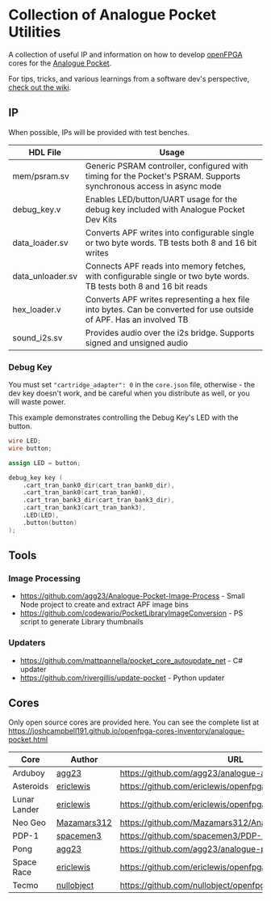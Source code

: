 # Collection of Analogue Pocket Utilities

A collection of useful IP and information on how to develop [openFPGA](https://www.analogue.co/developer/docs/overview) cores for the [Analogue Pocket](https://www.analogue.co/pocket).

For tips, tricks, and various learnings from a software dev's perspective, [check out the wiki](../../wiki).

## IP

When possible, IPs will be provided with test benches.

| HDL File         | Usage                                                                                                               |
|------------------|---------------------------------------------------------------------------------------------------------------------|
| mem/psram.sv     | Generic PSRAM controller, configured with timing for the Pocket's PSRAM. Supports synchronous access in async mode  |
| debug_key.v      | Enables LED/button/UART usage for the debug key included with Analogue Pocket Dev Kits                              |
| data_loader.sv   | Converts APF writes into configurable single or two byte words. TB tests both 8 and 16 bit writes                   |
| data_unloader.sv | Connects APF reads into memory fetches, with configurable single or two byte words. TB tests both 8 and 16 bit reads|
| hex_loader.v     | Converts APF writes representing a hex file into bytes. Can be converted for use outside of APF. Has an involved TB |
| sound_i2s.sv     | Provides audio over the i2s bridge. Supports signed and unsigned audio                                              |

### Debug Key
You must set `"cartridge_adapter": 0` in the `core.json` file, otherwise - the dev key doesn't work, and be careful when you distribute as well, or you will waste power.

This example demonstrates controlling the Debug Key's LED with the button.

```verilog
wire LED;
wire button;

assign LED = button;

debug_key key (
    .cart_tran_bank0_dir(cart_tran_bank0_dir),
    .cart_tran_bank0(cart_tran_bank0),
    .cart_tran_bank3_dir(cart_tran_bank3_dir),
    .cart_tran_bank3(cart_tran_bank3),
    .LED(LED),
    .button(button)
);
```

## Tools

### Image Processing

* https://github.com/agg23/Analogue-Pocket-Image-Process - Small Node project to create and extract APF image bins
* https://github.com/codewario/PocketLibraryImageConversion - PS script to generate Library thumbnails

### Updaters

* https://github.com/mattpannella/pocket_core_autoupdate_net - C# updater
* https://github.com/rivergillis/update-pocket - Python updater

## Cores

Only open source cores are provided here. You can see the complete list at https://joshcampbell191.github.io/openfpga-cores-inventory/analogue-pocket.html

| Core         | Author                                        | URL                                                   |
|--------------|-----------------------------------------------|-------------------------------------------------------|
| Arduboy      | [agg23](https://github.com/agg23)             | https://github.com/agg23/analogue-arduboy             |
| Asteroids    | [ericlewis](https://github.com/ericlewis)     | https://github.com/ericlewis/openfpga-asteroids       |
| Lunar Lander | [ericlewis](https://github.com/ericlewis)     | https://github.com/ericlewis/openfpga-lunarlander     |
| Neo Geo      | [Mazamars312](https://github.com/Mazamars312) | https://github.com/Mazamars312/Analogue_Pocket_Neogeo |
| PDP-1        | [spacemen3](https://github.com/spacemen3)     | https://github.com/spacemen3/PDP-1                    |
| Pong         | [agg23](https://github.com/agg23)             | https://github.com/agg23/analogue-pong                |
| Space Race   | [ericlewis](https://github.com/ericlewis)     | https://github.com/ericlewis/openfpga-spacerace       |
| Tecmo        | [nullobject](https://github.com/nullobject)   | https://github.com/nullobject/openfpga-tecmo          |       
